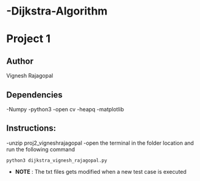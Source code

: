 # -Dijkstra-Algorithm
# Project 1
## Author
 Vignesh Rajagopal


## Dependencies
-Numpy
-python3
-open cv
-heapq
-matplotlib
## Instructions:
-unzip proj2_vigneshrajagopal
-open the terminal in the folder location and run the following command
```
python3 dijkstra_vignesh_rajagopal.py
```
- **NOTE** : The txt files gets modified when a new test case is executed
